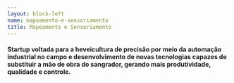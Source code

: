 ```yaml
---
layout: block-left
name: mapeamento-e-sensoriamento
title: Mapeamento e Sensoriamento
---
```

#### Startup voltada para a heveicultura de precisão por meio da automação industrial no campo e desenvolvimento de novas tecnologias capazes de substituir a mão de obra do sangrador, gerando mais produtividade, qualidade e controle.
